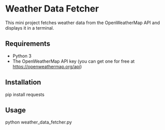 # Weather Data Fetcher

This mini project fetches weather data from the OpenWeatherMap API and displays it in a terminal.

## Requirements

* Python 3
* The OpenWeatherMap API key (you can get one for free at https://openweathermap.org/api)

## Installation

pip install requests


## Usage

python weather_data_fetcher.py
